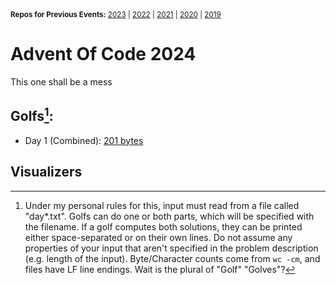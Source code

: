 <sup>
  <strong>Repos for Previous Events:</strong>
  <a href=https://github.com/Pyroan/AdventOfCode2023>2023</a> |
  <a href=https://github.com/Pyroan/AdventOfCode2022>2022</a> |
  <a href=https://github.com/Pyroan/AdventOfCode2021>2021</a> |
  <a href=https://github.com/Pyroan/AdventOfCode2020>2020</a> |
  <a href=https://github.com/Pyroan/AdventOfCode2019>2019</a>
</sup>

# Advent Of Code 2024
This one shall be a mess

## Golfs[^1]:
- Day 1  (Combined): [201 bytes](day1/day1golf.py)

[^1]: Under my personal rules for this, input must read from a file called "day\*.txt". Golfs can do one or both parts, which will be specified with the filename. If a golf computes both solutions, they can be printed either space-separated or on their own lines. Do not assume any properties of your input that aren't specified in the problem description (e.g. length of the input). Byte/Character counts come from `wc -cm`, and files have LF line endings. Wait is the plural of "Golf" "Golves"?


## Visualizers
